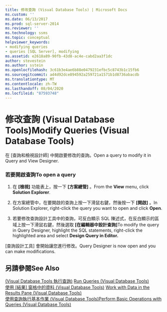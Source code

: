 ```yaml
---
title: 修改查詢 (Visual Database Tools) | Microsoft Docs
ms.custom: ''
ms.date: 06/13/2017
ms.prod: sql-server-2014
ms.reviewer: ''
ms.technology: ssms
ms.topic: conceptual
helpviewer_keywords:
- modifying queries
- queries [SQL Server], modifying
ms.assetid: e2618a89-90fb-43d8-ac4e-cabd2aa3f1dc
author: stevestein
ms.author: sstein
ms.openlocfilehash: 3c61b3e4ae6b88e0479231efbc5c8743b1c15fb6
ms.sourcegitcommit: ad4d92dce894592a259721a1571b1d8736abacdb
ms.translationtype: MT
ms.contentlocale: zh-TW
ms.lasthandoff: 08/04/2020
ms.locfileid: "87593748"
---
```

# <a name="modify-queries-visual-database-tools"></a><span data-ttu-id="fca73-102">修改查詢 (Visual Database Tools)</span><span class="sxs-lookup"><span data-stu-id="fca73-102">Modify Queries (Visual Database Tools)</span></span>
  <span data-ttu-id="fca73-103">在 [查詢和檢視設計師] 中開啟要修改的查詢。</span><span class="sxs-lookup"><span data-stu-id="fca73-103">Open a query to modify it in Query and View Designer.</span></span>  
  
### <a name="to-open-a-query"></a><span data-ttu-id="fca73-104">若要開啟查詢</span><span class="sxs-lookup"><span data-stu-id="fca73-104">To open a query</span></span>  
  
1.  <span data-ttu-id="fca73-105">在 **[檢視]** 功能表上，按一下 **[方案總管]** 。</span><span class="sxs-lookup"><span data-stu-id="fca73-105">From the **View** menu, click **Solution Explorer**.</span></span>  
  
2.  <span data-ttu-id="fca73-106">在方案總管中，在要開啟的查詢上按一下滑鼠右鍵，然後按一下 **[開啟]** 。</span><span class="sxs-lookup"><span data-stu-id="fca73-106">In Solution Explorer, right-click the query you want to open and click **Open**.</span></span>  
  
3.  <span data-ttu-id="fca73-107">若要修改查詢設計工具中的查詢，可反白顯示 SQL 陳述式，在反白顯示的區域上按一下滑鼠右鍵，然後選取 **[在編輯器中設計查詢]**</span><span class="sxs-lookup"><span data-stu-id="fca73-107">To modify the query in Query Designer, highlight the SQL statements, right-click the highlighted area and select **Design Query in Editor.**</span></span>  
  
 <span data-ttu-id="fca73-108">[查詢設計工具] 會開始讓您進行修改。</span><span class="sxs-lookup"><span data-stu-id="fca73-108">Query Designer is now open and you can make modifications.</span></span>  
  
## <a name="see-also"></a><span data-ttu-id="fca73-109">另請參閱</span><span class="sxs-lookup"><span data-stu-id="fca73-109">See Also</span></span>  
 <span data-ttu-id="fca73-110">[&#40;Visual Database Tools 執行查詢&#41;](visual-database-tools.md) </span><span class="sxs-lookup"><span data-stu-id="fca73-110">[Run Queries &#40;Visual Database Tools&#41;](visual-database-tools.md) </span></span>  
 <span data-ttu-id="fca73-111">[使用 [結果] 窗格中的資料 &#40;Visual Database Tools&#41;](results-pane-visual-database-tools.md) </span><span class="sxs-lookup"><span data-stu-id="fca73-111">[Work with Data in the Results Pane &#40;Visual Database Tools&#41;](results-pane-visual-database-tools.md) </span></span>  
 [<span data-ttu-id="fca73-112">使用查詢執行基本作業 &#40;Visual Database Tools&#41;</span><span class="sxs-lookup"><span data-stu-id="fca73-112">Perform Basic Operations with Queries &#40;Visual Database Tools&#41;</span></span>](perform-basic-operations-with-queries-visual-database-tools.md)  
  
  
